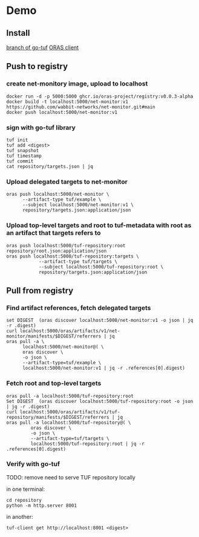 # Demo

## Install
[branch of go-tuf](https://github.com/mnm678/go-tuf/tree/tuf-notary-demo)
[ORAS client](https://github.com/oras-project/oras/releases)

## Push to registry
### create net-monitory image, upload to localhost
```
docker run -d -p 5000:5000 ghcr.io/oras-project/registry:v0.0.3-alpha
docker build -t localhost:5000/net-monitor:v1 https://github.com/wabbit-networks/net-monitor.git#main
docker push localhost:5000/net-monitor:v1
```

### sign with go-tuf library
```
tuf init
tuf add <digest>
tuf snapshot
tuf timestamp
tuf commit
cat repository/targets.json | jq
```

### Upload delegated targets to net-monitor
```
oras push localhost:5000/net-monitor \
      --artifact-type tuf/example \
      --subject localhost:5000/net-monitor:v1 \
      repository/targets.json:application/json
```

### Upload top-level targets and root to tuf-metadata with root as an artifact that targets refers to
```
oras push localhost:5000/tuf-repository:root repository/root.json:application/json
oras push localhost:5000/tuf-repository:targets \
			--artifact-type tuf/targets \
			--subject localhost:5000/tuf-repository:root \
			repository/targets.json:application/json

```

## Pull from registry
### Find artifact references, fetch delegated targets
```
set DIGEST  (oras discover localhost:5000/net-monitor:v1 -o json | jq -r .digest)
curl localhost:5000/oras/artifacts/v1/net-monitor/manifests/$DIGEST/referrers | jq
oras pull -a \
      localhost:5000/net-monitor@( \
      oras discover \
      -o json \
      --artifact-type=tuf/example \
      localhost:5000/net-monitor:v1 | jq -r .references[0].digest)
```

### Fetch root and top-level targets
```
oras pull -a localhost:5000/tuf-repository:root
Set DIGEST  (oras discover localhost:5000/tuf-repository:root -o json | jq -r .digest)
curl localhost:5000/oras/artifacts/v1/tuf-repository/manifests/$DIGEST/referrers | jq
oras pull -a localhost:5000/tuf-repository@( \
         oras discover \
         -o json \
         --artifact-type=tuf/targets \
         localhost:5000/tuf-repository:root | jq -r .references[0].digest)
```

### Verify with go-tuf
TODO: remove need to serve TUF repository locally

in one terminal:
```
cd repository
python -m http.server 8001
```

in another:
```
tuf-client get http://localhost:8001 <digest>
```
